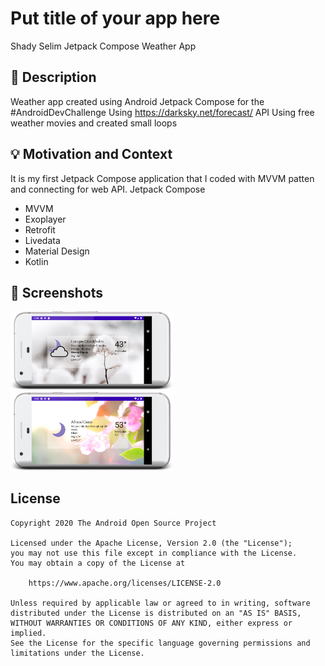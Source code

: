 # Put title of your app here
Shady Selim Jetpack Compose Weather App
<!--- 
![Workflow result] (https://github.com/Shady-Selim/android-dev-challenge-compose-week4/workflows/Check/badge.svg) -->


## :scroll: Description
Weather app created using Android Jetpack Compose for the #AndroidDevChallenge
Using https://darksky.net/forecast/ API
Using free weather movies and created small loops


## :bulb: Motivation and Context
It is my first Jetpack Compose application that I coded with MVVM patten and connecting for web API.
Jetpack Compose
 - MVVM
 - Exoplayer
 - Retrofit
 - Livedata
 - Material Design
 - Kotlin

## :camera_flash: Screenshots
<img src="/results/screenshot_1.png" width="260">&emsp;<img src="/results/screenshot_2.png" width="260">

## License
```
Copyright 2020 The Android Open Source Project

Licensed under the Apache License, Version 2.0 (the "License");
you may not use this file except in compliance with the License.
You may obtain a copy of the License at

    https://www.apache.org/licenses/LICENSE-2.0

Unless required by applicable law or agreed to in writing, software
distributed under the License is distributed on an "AS IS" BASIS,
WITHOUT WARRANTIES OR CONDITIONS OF ANY KIND, either express or implied.
See the License for the specific language governing permissions and
limitations under the License.
```
